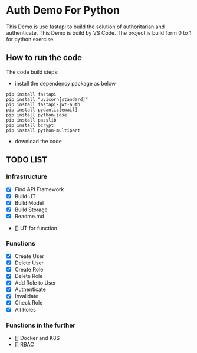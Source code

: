 # Auth Demo For Python

This Demo is use fastapi to build the solution of authoritarian and authenticate.
This Demo is build by VS Code. The project is build form 0 to 1 for python exercise.

## How to run the code

The code build steps:

- install the dependency package as below

```shell
pip install fastapi
pip install "uvicorn[standard]"
pip install fastapi-jwt-auth
pip install pydantic[email]
pip install python-jose
pip install passlib
pip install bcrypt
pip install python-multipart
```

- download the code

## TODO LIST

### Infrastructure

- [x] Find API Framework
- [x] Build UT
- [x] Build Model
- [x] Build Storage
- [x] Readme.md
- [] UT for function

### Functions

- [x] Create User
- [x] Delete User
- [x] Create Role
- [x] Delete Role
- [x] Add Role to User
- [x] Authenticate
- [x] Invalidate
- [x] Check Role
- [x] All Roles

### Functions in the further

- [] Docker and K8S
- [] RBAC


